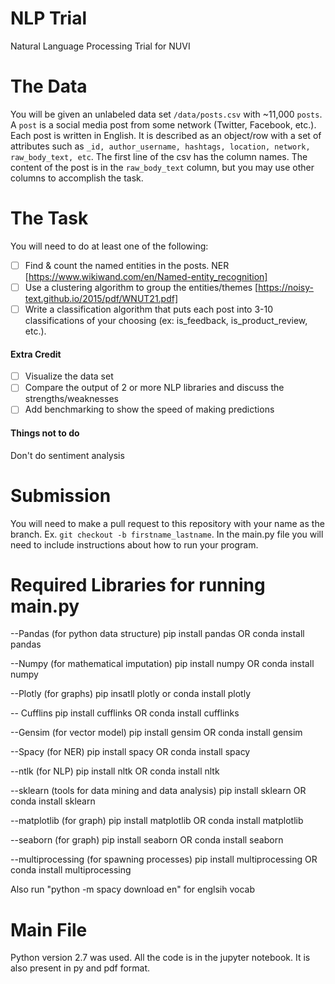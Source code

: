 # NLP Trial
Natural Language Processing Trial for NUVI

# The Data

You will be given an unlabeled data set `/data/posts.csv` with ~11,000 `posts`. A `post` is a social media post from some network (Twitter, Facebook, etc.). Each post is written in English. It is described as an object/row with a set of attributes such as `_id, author_username, hashtags, location, network, raw_body_text, etc`. The first line of the csv has the column names.  The content of the post is in the `raw_body_text` column, but you may use other columns to accomplish the task. 

# The Task

You will need to do at least one of the following:

- [ ] Find & count the named entities in the posts. NER [https://www.wikiwand.com/en/Named-entity_recognition]
- [ ] Use a clustering algorithm to group the entities/themes [https://noisy-text.github.io/2015/pdf/WNUT21.pdf]
- [ ] Write a classification algorithm that puts each post into 3-10 classifications of your choosing (ex: is_feedback, is_product_review, etc.).

#### Extra Credit

- [ ] Visualize the data set
- [ ] Compare the output of 2 or more NLP libraries and discuss the strengths/weaknesses
- [ ] Add benchmarking to show the speed of making predictions

#### Things not to do

Don't do sentiment analysis

# Submission
You will need to make a pull request to this repository with your name as the branch. Ex. `git checkout -b firstname_lastname`.
In the main.py file you will need to include instructions about how to run your program.

# Required Libraries for running main.py
--Pandas (for python data structure)
pip install pandas  OR  conda install pandas

--Numpy (for mathematical imputation)
pip install numpy  OR  conda install numpy

--Plotly (for graphs)
pip insatll plotly or conda install plotly

-- Cufflins
pip install cufflinks  OR  conda install cufflinks

--Gensim (for vector model)
pip install gensim  OR  conda install gensim

--Spacy (for NER)
pip install spacy  OR  conda install spacy

--ntlk (for NLP)
pip install nltk  OR  conda install nltk

--sklearn (tools for data mining and data analysis)
pip install sklearn  OR  conda install sklearn

--matplotlib (for graph)
pip install matplotlib  OR  conda install matplotlib

--seaborn (for graph)
pip install seaborn  OR  conda install seaborn

--multiprocessing (for spawning processes)
pip install multiprocessing OR conda install multiprocessing

Also run "python -m spacy download en" for englsih vocab

# Main File

Python version 2.7 was used.
All the code is in the jupyter notebook. It is also present in py and pdf format.


